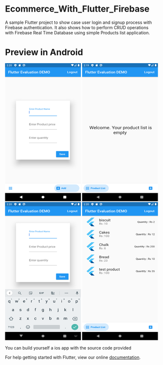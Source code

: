 # Ecommerce_With_Flutter_Firebase

A sample Flutter project to show case user login and signup process with Firebase authentication.
It also shows how to perform CRUD operations with Firebase Real Time Database using simple Products list application.

# Preview in Android
<p align="center">
  <img src="./preview/addToDB.png" width="250" height="455">
  <img src="./preview/empty.png" width="250" height="455"><br>
  <img src="./preview/addWithKeyboard.png" width="250" height="455">
  <img src="./preview/list.png" width="250" height="455">
</p>

You can build yourself a ios app with the source code provided

For help getting started with Flutter, view our online
[documentation](https://flutter.io/).
